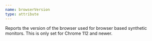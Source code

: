 ```yaml
---
name: browserVersion
type: attribute
---
```


Reports the version of the browser used for browser based synthetic monitors. This is only set for Chrome 112 and newer.